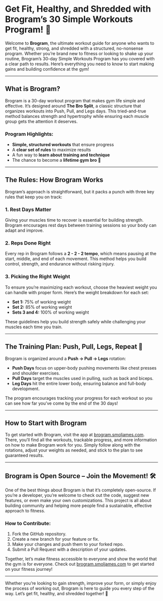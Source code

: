# Get Fit, Healthy, and Shredded with Brogram’s 30 Simple Workouts Program! 💪

Welcome to **Brogram**, the ultimate workout guide for anyone who wants to get fit, healthy, strong, and shredded with a structured, no-nonsense program. Whether you’re brand new to fitness or looking to shake up your routine, Brogram’s 30-day Simple Workouts Program has you covered with a clear path to results. Here’s everything you need to know to start making gains and building confidence at the gym!

---

## What is Brogram?

Brogram is a 30-day workout program that makes gym life simple and effective. It’s designed around **The Bro Split**, a classic structure that organizes workouts into Push, Pull, and Legs days. This tried-and-true method balances strength and hypertrophy while ensuring each muscle group gets the attention it deserves. 

### Program Highlights:

- **Simple, structured workouts** that ensure progress
- A **clear set of rules** to maximize results
- A fun way to **learn about training and technique**
- The chance to become a **lifetime gym bro** 💛

---

## The Rules: How Brogram Works

Brogram’s approach is straightforward, but it packs a punch with three key rules that keep you on track:

### 1. **Rest Days Matter**

Giving your muscles time to recover is essential for building strength. Brogram encourages rest days between training sessions so your body can adapt and improve.

### 2. **Reps Done Right**

Every rep in Brogram follows a **2 - 2 - 2 tempo**, which means pausing at the start, middle, and end of each movement. This method helps you build control, strength, and endurance without risking injury.

### 3. **Picking the Right Weight**

To ensure you’re maximizing each workout, choose the heaviest weight you can handle with proper form. Here’s the weight breakdown for each set:
   - **Set 1:** 75% of working weight
   - **Set 2:** 85% of working weight
   - **Sets 3 and 4:** 100% of working weight

These guidelines help you build strength safely while challenging your muscles each time you train.

---

## The Training Plan: Push, Pull, Legs, Repeat 🔁

Brogram is organized around a **Push → Pull → Legs** rotation:

- **Push Days** focus on upper-body pushing movements like chest presses and shoulder exercises.
- **Pull Days** target the muscles used in pulling, such as back and biceps.
- **Leg Days** hit the entire lower body, ensuring balance and full-body development.

The program encourages tracking your progress for each workout so you can see how far you’ve come by the end of the 30 days!

---

## How to Start with Brogram

To get started with Brogram, visit the app at [brogram.smoljames.com](https://www.brogram.smoljames.com). There, you’ll find all the workouts, trackable progress, and more information on how to make Brogram work for you. Simply follow along with the rotations, adjust your weights as needed, and stick to the plan to see guaranteed results.

---

## Brogram is Open Source – Join the Movement! 🛠️

One of the best things about Brogram is that it’s completely open-source. If you’re a developer, you’re welcome to check out the code, suggest new features, or even make your own customizations. This project is all about building community and helping more people find a sustainable, effective approach to fitness.

### How to Contribute:

1. Fork the GitHub repository.
2. Create a new branch for your feature or fix.
3. Make your changes and push them to your forked repo.
4. Submit a Pull Request with a description of your updates.

Together, let’s make fitness accessible to everyone and show the world that the gym is for everyone. Check out [brogram.smoljames.com](https://www.brogram.smoljames.com) to get started on your fitness journey!

--- 

Whether you’re looking to gain strength, improve your form, or simply enjoy the process of working out, Brogram is here to guide you every step of the way. Let’s get fit, healthy, and shredded together! 💪
